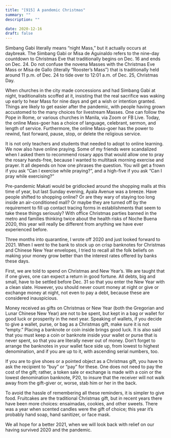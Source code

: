 ```yaml
---
title: "[915] A pandemic Christmas"
summary: ""
description: ""

date: 2020-12-16
draft: false
---
```


Simbang Gabi literally means “night Mass,” but it actually occurs at daybreak. The Simbang Gabi or Misa de Aguinaldo refers to the nine-day countdown to Christmas Eve that traditionally begins on Dec. 16 and ends on Dec. 24. Do not confuse the novena Masses with the Christmas Eve Mass or Misa de Gallo (literally “Rooster’s Mass”) that is traditionally held around 11 p.m. of Dec. 24 to tide over to 12:01 a.m. of Dec. 25, Christmas Day.

When churches in the city made concessions and had Simbang Gabi at night, traditionalists scoffed at it, insisting that the real sacrifice was waking up early to hear Mass for nine days and get a wish or intention granted. Things are likely to get easier after the pandemic, with people having grown accustomed to the many choices for livestream Masses. One can follow the Pope in Rome, or various churches in Manila, via Zoom or FB Live. Today, the online Mass-goer has a choice of language, celebrant, sermon, and length of service. Furthermore, the online Mass-goer has the power to rewind, fast forward, pause, stop, or delete the religious service.

It is not only teachers and students that needed to adopt to online learning. We now also have online praying. Some of my friends were scandalized when I asked them to recommend rosary apps that would allow one to pray the rosary hands-free, because I wanted to multitask morning exercise and prayer. It all depends on how one phrases the question. You will get a frown if you ask “Can I exercise while praying?”, and a high-five if you ask “Can I pray while exercising?”

Pre-pandemic Makati would be gridlocked around the shopping malls at this time of year, but last Sunday evening, Ayala Avenue was a breeze. Have people shifted to shopping online? Or are they wary of staying too long inside an air-conditioned mall? Or maybe they are turned off by the requirement to fill up contact tracing forms in establishments that seem to take these things seriously? With office Christmas parties banned in the metro and families thinking twice about the health risks of Noche Buena 2020, this year will really be different from anything we have ever experienced before.

Three months into quarantine, I wrote off 2020 and just looked forward to 2021. When I went to the bank to stock up on crisp banknotes for Christmas and Chinese New Year envelopes, I tried to recall all the folk beliefs on making your money grow better than the interest rates offered by banks these days.

First, we are told to spend on Christmas and New Year’s. We are taught that if one gives, one can expect a return in good fortune. All debts, big and small, have to be settled before Dec. 31 so that you enter the New Year with a clean slate. However, you should never count money at night or give or exchange money at night, not even to pay a debt, because these are considered inauspicious.

Money received as gifts on Christmas or New Year (both the Gregorian and Lunar Chinese New Year) are not to be spent, but kept in a bag or wallet for good luck or prosperity in the next year. Speaking of wallets, if you decide to give a wallet, purse, or bag as a Christmas gift, make sure it is not “empty.” Placing a banknote or coin inside brings good luck. It is also said that you must keep a coin or banknote inside your wallet or purse that is never spent, so that you are literally never out of money. Don’t forget to arrange the banknotes in your wallet face side up, from lowest to highest denomination, and if you are up to it, with ascending serial numbers, too.

If you are to give shoes or a pointed object as a Christmas gift, you have to ask the recipient to “buy” or “pay” for these. One does not need to pay the cost of the gift; rather, a token sale or exchange is made with a coin or the lowest denomination banknote, P20, to insure that the receiver will not walk away from the gift-giver or, worse, stab him or her in the back.

To avoid the hassle of remembering all these reminders, it is simpler to give food. Fruitcakes are the traditional Christmas gift, but in recent years there have been more choices: ensaimadas, cookies, and other sweets. There was a year when scented candles were the gift of choice; this year it’s probably hand soap, hand sanitizer, or face mask.

We all hope for a better 2021, when we will look back with relief on our having survived 2020 and the pandemic.
